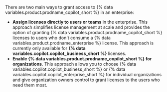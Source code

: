There are two main ways to grant access to {% data variables.product.prodname_copilot_short %} in an enterprise:

* **Assign licenses directly to users or teams** in the enterprise. This approach simplifies license management at scale and provides the option of granting {% data variables.product.prodname_copilot_short %} licenses to users who don't consume a {% data variables.product.prodname_enterprise %} license. This approach is currently only available for **{% data variables.copilot.copilot_business_short %}** licenses.
* **Enable {% data variables.product.prodname_copilot_short %} for organizations**. This approach allows you to choose {% data variables.copilot.copilot_business_short %} or {% data variables.copilot.copilot_enterprise_short %} for individual organizations and give organization owners control to grant licenses to the users who need them most.
